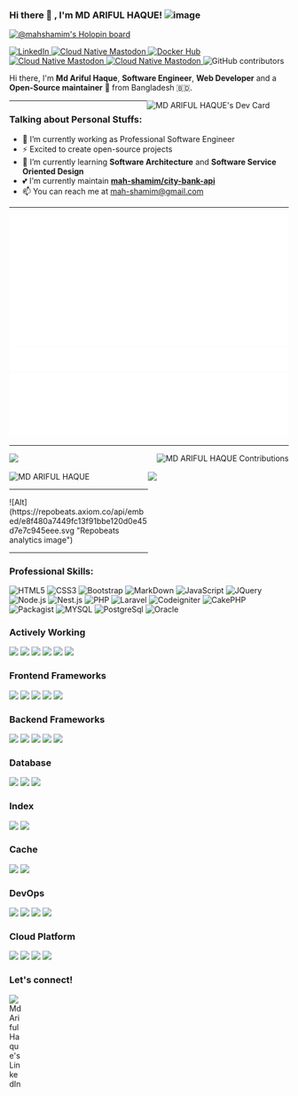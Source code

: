 ### Hi there 👋 , I'm MD ARIFUL HAQUE! ![image](https://img.shields.io/github/followers/mah-shamim?label=follow&style=social)
[![@mahshamim's Holopin board](https://holopin.io/api/user/board?user=mahshamim)](https://holopin.io/@mahshamim)
<div align="left">
  
  <a href="https://www.linkedin.com/in/arifulhaque/" target="_blank">
    <img
      src="https://img.shields.io/static/v1?logo=linkedin&style=flat-square&color=0072b1&label=LinkedIn&message=%E2%98%86"
      alt="LinkedIn"
    />
  </a>
  
  <a rel="me" href="https://cloud-native.social/@mdarifulhaque" target="_blank">
    <img
      src="https://img.shields.io/mastodon/follow/109437637721057155?color=blueviolet&domain=https%3A%2F%2Fcloud-native.social&label=Mastodon&logo=mastodon&logoColor=white&style=flat-square"
      alt="Cloud Native Mastodon"
    />
  </a>

  <a rel="me" href="https://hub.docker.com/u/mahshamim" target="_blank">
    <img
      src="https://img.shields.io/docker/pulls/mahshamim/laraedit?logo=docker&style=flat-square&logoColor=white"
      alt="Docker Hub"
    />
  </a>

  <a rel="me" href="https://discord.gg/mWQ3s5Q8" target="_blank">
    <img
      src="https://img.shields.io/discord/1188979385567551509?color=greenviolet&domain=https%3A%2F%2Fdiscord.com&label=Discord&logo=discord&logoColor=white&style=flat-square"
      alt="Cloud Native Mastodon"
    />
  </a>

<a rel="me" href="https://packagist.org/packages/mah-shamim/city-bank-api" target="_blank">
    <img
      src="https://img.shields.io/packagist/dependency-v/mah-shamim/city-bank-api/php?color=redviolet&domain=https%3A%2F%2Fpackagist.org&label=Packagist&logo=packagist&logoColor=white&style=flat-square"
      alt="Cloud Native Mastodon"
    />
  </a>
  
<img alt="GitHub contributors" src="https://img.shields.io/github/contributors/mah-shamim/devsonket.github.io">


Hi there, I'm **Md Ariful Haque**, **Software Engineer**, **Web Developer** and a **Open-Source maintainer** 🚀 from Bangladesh 🇧🇩.

  <a href="https://app.daily.dev/mdarifulhaque" target="_blank">
    <img
      width="256"
      align="right"
      alt="MD ARIFUL HAQUE's Dev Card"
      src="https://api.daily.dev/devcards/v2/n95861ZxF3UNxUETYTowt.png"
    />
  </a>

</div>
<hr>

### Talking about Personal Stuffs:
  - 🔭 I’m currently working as Professional Software Engineer
  - ⚡ Excited to create open-source projects
  - 🌱 I’m currently learning **Software Architecture** and **Software Service Oriented Design**
  - 💕 I'm currently maintain **[mah-shamim/city-bank-api](https://packagist.org/packages/mah-shamim/city-bank-api)** 
  - 📫 You can reach me at <a href="mailto:mah-shamim@gmail.com">mah-shamim@gmail.com</a>

<hr>

![Metrics](https://raw.githubusercontent.com/mah-shamim/mah-shamim/github-metrics/github-metrics.svg)
![Notable contributions](https://raw.githubusercontent.com/mah-shamim/mah-shamim/github-metrics/notable.svg)
![Achievements](https://raw.githubusercontent.com/mah-shamim/mah-shamim/github-metrics/achievements.svg)

<hr>

 <p align="left">
    <img src="https://github-readme-stats.vercel.app/api?username=mah-shamim&show_icons=true&count_private=true" height=160 />
    <img src="https://github-readme-streak-stats.herokuapp.com/?user=mah-shamim&layout=compact" height="160" alt="MD ARIFUL HAQUE Contributions" align="right" />
</p>

<p align="left"> 
    <img src="https://github-profile-trophy.vercel.app/?username=mah-shamim&row=3&column=4" alt="MD ARIFUL HAQUE" />
    <img src="https://github-readme-stats.vercel.app/api/top-langs/?username=mah-shamim&layout=compact" height=200 align="right" />
</p>
<hr>
![Alt](https://repobeats.axiom.co/api/embed/e8f480a7449fc13f91bbe120d0e45d7e7c945eee.svg "Repobeats analytics image")
<hr>

### Professional Skills:
![HTML5](https://img.shields.io/badge/-HTML5-DD4B25?style=plastic&logo=html5&logoColor=%23DD4B25&labelColor=white)
![CSS3](https://img.shields.io/badge/-CSS3-146EB0?style=plastic&logo=css3&logoColor=146EB0&labelColor=white)
![Bootstrap](https://img.shields.io/badge/-Bootstrap-8613F6?style=plastic&logo=bootstrap&logoColor=8613F6&labelColor=white)
![MarkDown](https://img.shields.io/badge/-Markdown-black?style=plastic&logo=markdown&logoColor=black&labelColor=white)
![JavaScript](https://img.shields.io/badge/javascript-%23F7DF1E.svg?style=plastic&logo=javascript&logoColor=%23F7DF1E&labelColor=%23323330)
![JQuery](https://img.shields.io/badge/JQuery-%23323330.svg?style=plastic&logo=jquery&logoColor=%230769AD&labelColor=white)
![Node.js](https://img.shields.io/badge/node.js-%23323330.svg?style=plastic&logo=node.js&logoColor=%233E863D,%2373CE4C,%23333333&labelColor=white)
![Nest.js](https://img.shields.io/badge/nest.js-%23323330.svg?style=plastic&logo=nestjs&logoColor=%23E0234E&labelColor=white)
![PHP](https://img.shields.io/badge/-PHP-7377AD?style=plastic&logo=php&logoColor=7377AD&labelColor=white)
![Laravel](https://img.shields.io/badge/-Laravel-E8111E?style=plastic&logo=laravel&logoColor=E8111E&labelColor=white)
![Codeigniter](https://img.shields.io/badge/-Codeigniter-%23dd4814?style=plastic&logo=codeigniter&logoColor=%23dd4814&labelColor=white)
![CakePHP](https://img.shields.io/badge/-CakePHP-%23c92735?style=plastic&logo=CakePHP&logoColor=%23c92735&labelColor=white)
![Packagist](https://img.shields.io/badge/-Packagist-%23F28D1A?style=plastic&logo=Packagist&logoColor=%23F28D1A&labelColor=white)
![MYSQL](https://img.shields.io/badge/-MySQL-%234479A1?style=plastic&logo=mysql&logoColor=%234479A1&labelColor=white)
![PostgreSql](https://img.shields.io/badge/-PostgreSql-%23DE8A00?style=plastic&logo=PostgreSQL&logoColor=%23DE8A00&labelColor=white)
![Oracle](https://img.shields.io/badge/-Oracle-%23F80000?style=plastic&logo=Oracle&logoColor=%23f80000&labelColor=white)
### Actively Working
<img src="https://img.shields.io/badge/%20-PHP-black?logo=php&style=for-the-badge"/> <img src="https://img.shields.io/badge/%20-Javascript-black?logo=javascript&style=for-the-badge"/> <img src="https://img.shields.io/badge/%20-jQuery-black?logo=jQuery&style=for-the-badge"/> <img src="https://img.shields.io/badge/%20-Shell%20Script-black?logo=shell&style=for-the-badge"/> <img src="https://img.shields.io/badge/%20-Python-black?logo=python&style=for-the-badge"/> <img src="https://img.shields.io/badge/%20-Node.js-black?logo=Node.js&style=for-the-badge"/>

### Frontend Frameworks
<img src="https://img.shields.io/badge/%20-Vue.js-black?logo=vue-dot-js&style=for-the-badge"/> <img src="https://img.shields.io/badge/%20-Bootstrap-black?logo=bootsrap&style=for-the-badge"/> <img src="https://img.shields.io/badge/%20-Sass-black?logo=sass&style=for-the-badge"/> <img src="https://img.shields.io/badge/%20-Less-black?logo=less&style=for-the-badge"/> <img src="https://img.shields.io/badge/%20-Compass%20CSS-black?logo=compass&style=for-the-badge"/>

### Backend Frameworks
<img src="https://img.shields.io/badge/%20-Spring%20Framework-black?logo=spring&style=for-the-badge"/> <img src="https://img.shields.io/badge/%20-Laravel-black?logo=laravel&style=for-the-badge"/> <img src="https://img.shields.io/badge/%20-CodeIgniter-black?logo=codeigniter&style=for-the-badge"/> <img src="https://img.shields.io/badge/%20-CakePHP-black?logo=cakephp&style=for-the-badge"/> <img src="https://img.shields.io/badge/%20-nestjs-black?logo=nestjs&style=for-the-badge"/>

### Database
<img src="https://img.shields.io/badge/%20-MySQL-black?logo=mysql&style=for-the-badge"/> <img src="https://img.shields.io/badge/%20-PostgreSQL-black?logo=postgresql&style=for-the-badge"/> <img src="https://img.shields.io/badge/%20-Oracle-black?logo=oracle&style=for-the-badge&logoColor=%23f80000"/>

### Index
<img src="https://img.shields.io/badge/%20-Elastic%20Search-black?logo=elasticsearch&style=for-the-badge"/> <img src="https://img.shields.io/badge/%20-Apache%20Solr-black?logo=apachesolr&style=for-the-badge"/>

### Cache
<img src="https://img.shields.io/badge/%20-Redis-black?logo=redis&style=for-the-badge"/> <img src="https://img.shields.io/badge/%20-Memcached-black?logo=memcached&style=for-the-badge"/>

### DevOps
<img src="https://img.shields.io/badge/%20-Docker-black?logo=docker&style=for-the-badge"/> <img src="https://img.shields.io/badge/%20-Kubernetes-black?logo=kubernetes&style=for-the-badge"/> <img src="https://img.shields.io/badge/%20-Jenkins-black?logo=jenkins&style=for-the-badge"/> <img src="https://img.shields.io/badge/%20-Travis%20CI-black?logo=travisci&style=for-the-badge"/>

### Cloud Platform
<img src="https://img.shields.io/badge/%20-AWS-black?logo=amazonaws&style=for-the-badge"/> <img src="https://img.shields.io/badge/%20-GCP-black?logo=googlecloud&style=for-the-badge"/> <img src="https://img.shields.io/badge/%20-Azure-black?logo=microsoftazure&style=for-the-badge"/> <img src="https://img.shields.io/badge/%20-Digital%20Ocean-black?logo=digitalocean&style=for-the-badge"/>

### Let's connect!
<p>
    <a href="https://www.linkedin.com/in/arifulhaque/" target="blank"><img align="left" alt="Md Ariful Haque's LinkedIn" width="22px" src="https://cdn.jsdelivr.net/npm/simple-icons@v3/icons/linkedin.svg" /></a>
</p>

